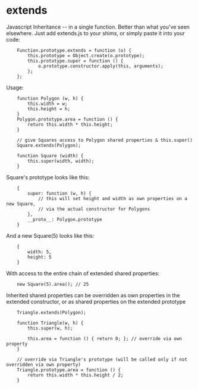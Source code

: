 # extends
Javascript Inheritance -- in a single function. Better than what you've seen elsewhere. Just add extends.js to your shims, or simply paste it into your code:

        Function.prototype.extends = function (o) {
            this.prototype = Object.create(o.prototype);
            this.prototype.super = function () {
                o.prototype.constructor.apply(this, arguments);
            };
        };


Usage:

        function Polygon (w, h) {
            this.width = w;
            this.height = h;
        }
        Polygon.prototype.area = function () { 
            return this.width * this.height; 
        }
        
        // give Squares access to Polygon shared properties & this.super() 
        Square.extends(Polygon);
        
        function Square (width) {
            this.super(width, width);
        }
    
    
Square's prototype looks like this:

        {
            super: function (w, h) {
                // this will set height and width as own properties on a new Square,
                // via the actual constructor for Polygons
            },
            __proto__: Polygon.prototype
        }



And a new Square(5) looks like this:

        {
            width: 5,
            height: 5
        }

With access to the entire chain of extended shared properties:

        new Square(5).area(); // 25

Inherited shared properties can be overridden as own properties in the extended constructor, or as shared properties on the extended prototype

        Triangle.extends(Polygon);
        
        function Triangle(w, h) {
            this.super(w, h);
            
            this.area = function () { return 0; }; // override via own property
        }
        
        // override via Triangle's prototype (will be called only if not overridden via own property) 
        Triangle.prototype.area = function () {
            return this.width * this.height / 2; 
        }
